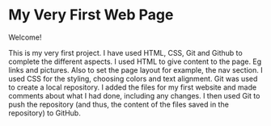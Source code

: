 # My Very First Web Page

Welcome!

This is my very first project.
I have used HTML, CSS, Git and Github to complete the different aspects.
I used HTML to give content to the page. Eg links and pictures. Also to set the page layout for example, the nav section.
I used CSS for the styling, choosing colors and text alignment.
Git was used to create a local repository. I added the files for my first website and made comments about what I had done, including any changes.
I then used Git to push the repository (and thus, the content of the files saved in the repository) to GitHub.